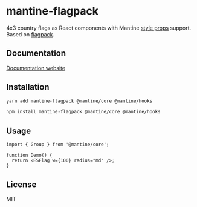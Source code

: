 # mantine-flagpack

4x3 country flags as React components with Mantine [style props](https://mantine.dev/styles/style-props/) support. Based on [flagpack](https://flagpack.xyz/).

## Documentation

[Documentation website](https://mantinedev.github.io/mantine-flagpack/)

## Installation

```bash
yarn add mantine-flagpack @mantine/core @mantine/hooks
```

```bash
npm install mantine-flagpack @mantine/core @mantine/hooks
```

## Usage

```tsx
import { Group } from '@mantine/core';

function Demo() {
  return <ESFlag w={100} radius="md" />;
}
```

## License

MIT
